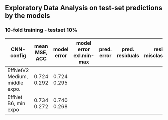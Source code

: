 ## Exploratory Data Analysis on test-set predictions by the models

### 10-fold training - testset 10% 
| CNN-config | mean MSE, ACC  | model error | model error exl.min-max | pred. error | pred. residuals | residuals misclassificaiton |
| - | - | - | - | - | - | - |
| EffNetV2 Medium, middle expo.| 0.724 0.292 | 0.724 0.295 | | | | |
| EffNet B6, min expo| 0.734 0.272 | 0.740 0.268 | | | | |
 

